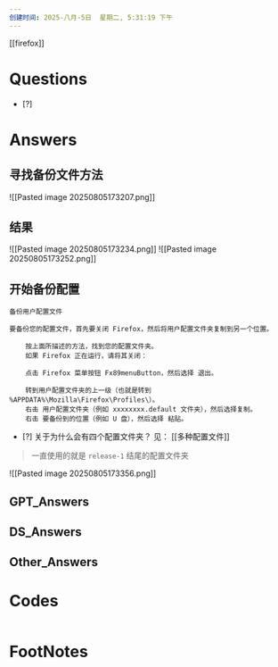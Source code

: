 ```yaml
---
创建时间: 2025-八月-5日  星期二, 5:31:19 下午
---
```

[[firefox]]

# Questions

- [?] 


# Answers
## 寻找备份文件方法
![[Pasted image 20250805173207.png]]


## 结果
![[Pasted image 20250805173234.png]]
![[Pasted image 20250805173252.png]]




## 开始备份配置
```ad-help
备份用户配置文件

要备份您的配置文件，首先要关闭 Firefox，然后将用户配置文件夹复制到另一个位置。

    按上面所描述的方法，找到您的配置文件夹。
    如果 Firefox 正在运行，请将其关闭：

    点击 Firefox 菜单按钮 Fx89menuButton，然后选择 退出。

    转到用户配置文件夹的上一级（也就是转到 %APPDATA%\Mozilla\Firefox\Profiles\）。
    右击 用户配置文件夹（例如 xxxxxxxx.default 文件夹），然后选择复制。
    右击 要备份到的位置（例如 U 盘），然后选择 粘贴。 
```


- [?]  关于为什么会有四个配置文件夹？
见： [[多种配置文件]]
>一直使用的就是 `release-1` 结尾的配置文件夹

![[Pasted image 20250805173356.png]]







## GPT_Answers


## DS_Answers


## Other_Answers


# Codes

```python

```



# FootNotes